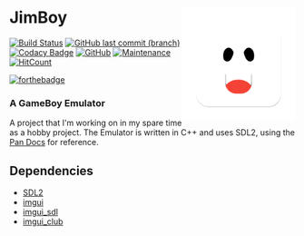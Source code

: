 <img align="right" width="200" src="./Assets/logo.png"></img>
JimBoy
=============
[![Build Status](https://ci.appveyor.com/api/projects/status/github/Tymec/JimBoy?svg=true&branch=master)](https://ci.appveyor.com/project/Tymec/jimboy)
[![GitHub last commit (branch)](https://img.shields.io/github/last-commit/Tymec/JimBoy/master)](https://github.com/Tymec/JimBoy/commit/)
[![Codacy Badge](https://api.codacy.com/project/badge/Grade/c60e209df7174d0bac9e845d298a5e9c)](https://www.codacy.com/manual/Tymec/JimBoy?utm_source=github.com&amp;utm_medium=referral&amp;utm_content=Tymec/JimBoy&amp;utm_campaign=Badge_Grade)
[![GitHub](https://img.shields.io/github/license/Tymec/JimBoy)](LICENSE)
[![Maintenance](https://img.shields.io/badge/Maintained%3F-yes-green.svg)](https://GitHub.com/Naereen/StrapDown.js/graphs/commit-activity)
[![HitCount](http://hits.dwyl.com/Tymec/JimBoy.svg)](http://hits.dwyl.com/Tymec/JimBoy)

[![forthebadge](https://forthebadge.com/images/badges/uses-badges.svg)](https://forthebadge.com)
### A GameBoy Emulator
A project that I'm working on in my spare time as a hobby project.
The Emulator is written in C++ and uses SDL2, using the [Pan Docs](https://gbdev.io/pandocs/) for reference.

## Dependencies
  - [SDL2](https://www.libsdl.org/)
  - [imgui](https://github.com/ocornut/imgui)
  - [imgui_sdl](https://github.com/Tyyppi77/imgui_sdl)
  - [imgui_club](https://github.com/ocornut/imgui_club)
